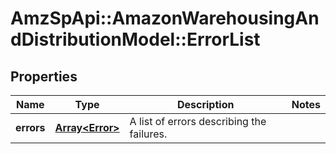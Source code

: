 # AmzSpApi::AmazonWarehousingAndDistributionModel::ErrorList

## Properties
Name | Type | Description | Notes
------------ | ------------- | ------------- | -------------
**errors** | [**Array&lt;Error&gt;**](Error.md) | A list of errors describing the failures. | 

